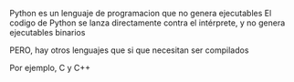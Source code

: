 Python es un lenguaje de programacion que no genera ejecutables
El codigo de Python se lanza directamente contra el intérprete, y no genera ejecutables binarios

PERO, hay otros lenguajes que si que necesitan ser compilados

Por ejemplo, C y C++


